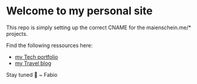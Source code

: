 # Welcome to my personal site

This repo is simply setting up the correct CNAME for the maienschein.me/* projects.

Find the following ressources here:
- [my Tech portfolio](https://maienschein.tech)
- [my Travel blog](http://maienschein.me/travel)

Stay tuned 🙌
~ Fabio
